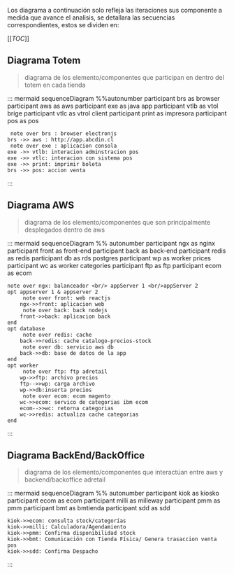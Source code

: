 Los diagrama a continuación solo refleja las iteraciones sus componente  a medida que avance el analisis, se detallara las secuencias correspondientes, estos se dividen en:

[[_TOC_]]


## Diagrama Totem
> diagrama de los elemento/componentes que participan en dentro del totem en cada tienda


::: mermaid
 sequenceDiagram
    %%autonumber 
    participant brs as browser
    participant aws as aws
    participant exe as java app
    participant vtlb as vtol brige
    participant vtlc as vtrol client
    participant print as impresora
    participant pos as pos

     note over brs : browser electronjs      
    brs ->> aws : http://app.abcdin.cl
     note over exe : aplicacion consola
    exe ->> vtlb: interacion adminstracion pos
    exe ->> vtlc: interacion con sistema pos
    exe ->> print: imprimir boleta
    brs ->> pos: accion venta
:::

## Diagrama AWS
> diagrama de los elemento/componentes que son principalmente desplegados dentro de aws

::: mermaid
 sequenceDiagram
    %% autonumber 
    participant ngx as nginx
    participant front as front-end
    participant back as back-end
    participant redis as redis
    participant db as rds postgres
    participant wp as worker prices
    participant wc as worker categories
    participant ftp as ftp
    participant ecom as ecom
 
    note over ngx: balanceador <br/> appServer 1 <br/>appServer 2
    opt appserver 1 & appserver 2
         note over front: web reactjs
        ngx->>front: aplicacion web
         note over back: back nodejs
        front->>back: aplicacion back
    end
    opt database
         note over redis: cache 
        back->>redis: cache catalogo-precios-stock
         note over db: servicio aws db
        back->>db: base de datos de la app
    end
    opt worker
         note over ftp: ftp adretail
        wp->>ftp: archivo precios
        ftp-->>wp: carga archivo
        wp->>db:inserta precios
         note over ecom: ecom magento
        wc->>ecom: servico de categorias ibm ecom 
        ecom-->>wc: retorna categorias
        wc->>redis: actualiza cache categorias
    end
:::

## Diagrama BackEnd/BackOffice
> diagrama de los elemento/componentes que interactúan entre aws y backend/backoffice adretail

::: mermaid
 sequenceDiagram
    %% autonumber 
    participant kiok as kiosko
    participant ecom as ecom
    participant milli as milleway
    participant pmm as pmm
    participant bmt as bmtienda
    participant sdd as sdd
    
    

    kiok->>ecom: consulta stock/categorías
    kiok->>milli: Calculadora/Agendamiento
    kiok->>pmm: Confirma disponibilidad stock
    kiok->>bmt: Comunicación con Tienda Física/ Genera trasaccion venta pos
    kiok->>sdd: Confirma Despacho
    
   
:::
